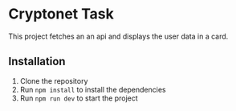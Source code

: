 # Cryptonet Task

This project fetches an an api and displays the user data in a card.

## Installation

1. Clone the repository
2. Run `npm install` to install the dependencies
3. Run `npm run dev` to start the project
